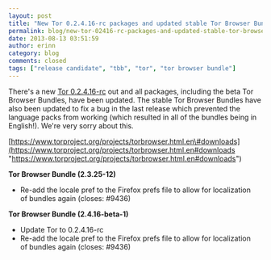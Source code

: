 ```yaml
---
layout: post
title: "New Tor 0.2.4.16-rc packages and updated stable Tor Browser Bundles"
permalink: blog/new-tor-02416-rc-packages-and-updated-stable-tor-browser-bundles
date: 2013-08-13 03:51:59
author: erinn
category: blog
comments: closed
tags: ["release candidate", "tbb", "tor", "tor browser bundle"]
---
```


There's a new [Tor 0.2.4.16-rc](https://lists.torproject.org/pipermail/tor-talk/2013-August/029344.html) out and all packages, including the beta Tor Browser Bundles, have been updated. The stable Tor Browser Bundles have also been updated to fix a bug in the last release which prevented the language packs from working (which resulted in all of the bundles being in English!). We're very sorry about this.

[https://www.torproject.org/projects/torbrowser.html.en\#downloads](https://www.torproject.org/projects/torbrowser.html.en#downloads "https://www.torproject.org/projects/torbrowser.html.en#downloads")

**Tor Browser Bundle (2.3.25-12)**

-   Re-add the locale pref to the Firefox prefs file to allow for localization  
     of bundles again (closes: \#9436)

**Tor Browser Bundle (2.4.16-beta-1)**

-   Update Tor to 0.2.4.16-rc
-   Re-add the locale pref to the Firefox prefs file to allow for localization  
     of bundles again (closes: \#9436)

